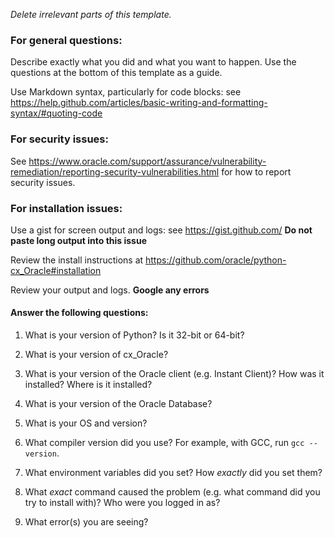 *Delete irrelevant parts of this template.*

### For general questions:

Describe exactly what you did and what you want to happen.
Use the questions at the bottom of this template as a guide.

Use Markdown syntax, particularly for code blocks: see https://help.github.com/articles/basic-writing-and-formatting-syntax/#quoting-code

### For security issues:

See https://www.oracle.com/support/assurance/vulnerability-remediation/reporting-security-vulnerabilities.html for how to report security issues.

### For installation issues:

Use a gist for screen output and logs: see https://gist.github.com/
**Do not paste long output into this issue**

Review the install instructions at
https://github.com/oracle/python-cx_Oracle#installation

Review your output and logs.  **Google any errors**

#### Answer the following questions:

1. What is your version of Python? Is it 32-bit or 64-bit?

2. What is your version of cx_Oracle?

3. What is your version of the Oracle client (e.g. Instant Client)?  How was it
   installed?  Where is it installed?

4. What is your version of the Oracle Database?

5. What is your OS and version?

6. What compiler version did you use?  For example, with GCC, run
   `gcc --version`.

7. What environment variables did you set?  How *exactly* did you set them?

8. What *exact* command caused the problem (e.g. what command did you try to
   install with)?  Who were you logged in as?

9. What error(s) you are seeing?

